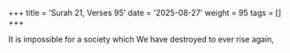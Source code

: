 +++
title = 'Surah 21, Verses 95'
date = '2025-08-27'
weight = 95
tags = []
+++

It is impossible for a society which We have destroyed to ever rise again,